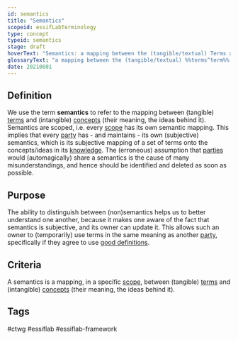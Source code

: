 ```yaml
---
id: semantics
title: "Semantics"
scopeid: essifLabTerminology
type: concept
typeid: semantics
stage: draft
hoverText: "Semantics: a mapping between the (tangible/textual) Terms and (intangible) ideas/Concepts - their meaning."
glossaryText: "a mapping between the (tangible/textual) %%terms^term%% and (intangible) ideas/%%concepts^concept%% - their meaning."
date: 20210601
---
```


## Definition
<!--REQUIRED--in 1-3 sentences that describe the semantics to a layperson with reasonable accuracy.-->
We use the term **semantics** to refer to the mapping between (tangible) [terms](term) and (intangible) [concepts](concept) (their meaning, the ideas behind it). Semantics are scoped, i.e. every [scope](scope) has its own semantic mapping. This implies that every [party](party) has - and maintains - its own (subjective) semantics, which is its subjective mapping of a set of terms onto the concepts/ideas in its [knowledge](knowledge). The (erroneous) assumption that [parties](party) would (automagically) share a semantics is the cause of many misunderstandings, and hence should be identified and deleted as soon as possible.

## Purpose
<!--Describe why the semantics is needed. What purposes does it serve? What can you do with it that you cannot do (as well) without it? What objectives does it help realize? Why is this semanticsevant within its scope of definition?-->
The ability to distinguish between (non)semantics helps us to better understand one another, because it makes one aware of the fact that semantics is subjective, and its owner can update it. This allows such an owner to (temporarily) use terms in the same meaning as another [party](party), specifically if they agree to use [good definitions](definition).

## Criteria
<!--REQUIRED--How is this semantics different from related ideas? What are essential characteristics that must be true? This is where you specify the [intensional definition](https://en.wikipedia.org/wiki/Extensional_and_intensional_definitions) of the semantics, i.e. the necessary and sufficient conditions for when the term should be used. This makes that the semanticsomes crystal clear. In the case of nouns, this is equivalent to specifying the properties that an object needs to have in order to be counted as a referent of the term.-->
A semantics is a mapping, in a specific [scope](scope), between (tangible) [terms](term) and (intangible) [concepts](concept) (their meaning, the ideas behind it).

## Tags
#ctwg #essiflab #essiflab-framework